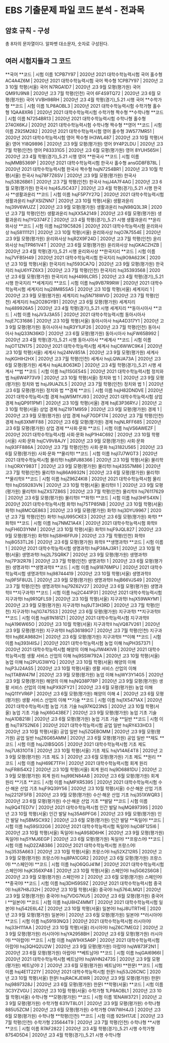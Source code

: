 # EBS 기출문제 파일 코드 분석 - 전과목
## 암호 규칙 - 구성
총 8자의 문자열이다.
알파벳 대소문자, 숫자로 구성된다.
## 여러 시험지들과 그 코드
**국어
**코드      	| 시험 이름
1CPB7Y97	| 2020년 2021 대학수학능력시험 국어 홀수형
AC4A4Z6M	| 2020년 2021 대학수학능력시험 국어 짝수형
1CPB7Y97	| 2020년 고3 10월 학평(서울) 국어
N7RGA1D7	| 2020년 고3 9월 모평(평가원) 국어
QM91U9N8	| 2020년 고3 7월 학평(인천) 국어
6F4S9TQ72	| 2020년 고3 6월 모평(평가원) 국어
VVBH98RH	| 2020년 고3 4월 학평(경기)_5.21 시행 국어
**수학가형
**코드      	| 시험 이름
1LP8AOBL3	| 2020년 2021 대학수학능력시험 수학가형 홀수형
1QAA8XR6	| 2020년 2021 대학수학능력시험 수학가형 짝수형
**수학나형
**코드      	| 시험 이름
N7254BR13	| 2020년 2021 대학수학능력시험 수학나형 홀수형
274OX6KJ	| 2020년 2021 대학수학능력시험 수학나형 짝수형
**영어
**코드      	| 시험 이름
Z925M282	| 2020년 2021 대학수학능력시험 영어 홀수형
3W577MR51	| 2020년 2021 대학수학능력시험 영어 짝수형
IH3WL487	| 2020년 고3 10월 학평(서울) 영어
YI8Q9896	| 2020년 고3 9월 모평(평가원) 영어
9Y4P2LDU	| 2020년 고3 7월 학평(인천) 영어
P83331G5	| 2020년 고3 6월 모평(평가원) 영어
8YUH565H	| 2020년 고3 4월 학평(경기)_5.21 시행 영어
**한국사
**코드      	| 시험 이름
hsjMMB5369P	| 2020년 2021 대학수학능력시험 한국사 홀수형
ansGD8FB78L	| 2020년 2021 대학수학능력시험 한국사 짝수형
hsjN7254BR1	| 2020년 고3 10월 학평(서울) 한국사
hsj78F7Z6SV	| 2020년 고3 9월 모평(평가원) 한국사
hsj53B26B61	| 2020년 고3 7월 학평(인천) 한국사
hsjJ4A7F4AG	| 2020년 고3 6월 모평(평가원) 한국사
hsj4SJ5C437	| 2020년 고3 4월 학평(경기)_5.21 시행 한국사
**생활과윤리
**코드      	| 시험 이름
hsjF5P7Y27Q	| 2020년 2021 대학수학능력시험 생활과윤리
hsjFXSIZNN7	| 2020년 고3 10월 학평(서울) 생활과윤리
hsj39V6WUZZ	| 2020년 고3 9월 모평(평가원) 생활과윤리
hsjN98Q3L3R	| 2020년 고3 7월 학평(인천) 생활과윤리
hsjXX5A2149	| 2020년 고3 6월 모평(평가원) 생활과윤리
hsj1YQ374FZ	| 2020년 고3 4월 학평(경기)_5.21 시행 생활과윤리
**윤리와사상
**코드      	| 시험 이름
hsj219C5826	| 2020년 2021 대학수학능력시험 윤리와사상
hsjS8111121	| 2020년 고3 10월 학평(서울) 윤리와사상
hsjO7A7554E	| 2020년 고3 9월 모평(평가원) 윤리와사상
hsjR2X9F24D	| 2020년 고3 7월 학평(인천) 윤리와사상
hsjTPR61V4T	| 2020년 고3 6월 모평(평가원) 윤리와사상
hsjGKACZHZB	| 2020년 고3 4월 학평(경기)_5.21 시행 윤리와사상
**한국지리
**코드      	| 시험 이름
hsj7VFB5H49	| 2020년 2021 대학수학능력시험 한국지리
hsj9O9A623K	| 2020년 고3 10월 학평(서울) 한국지리
hsj1593CA7Q	| 2020년 고3 9월 모평(평가원) 한국지리
hsjU6YFZ6X3	| 2020년 고3 7월 학평(인천) 한국지리
hsj35393568	| 2020년 고3 6월 모평(평가원) 한국지리
hsjH499LCR5	| 2020년 고3 4월 학평(경기)_5.21 시행 한국지리
**세계지리
**코드      	| 시험 이름
hsj9VB7R9RW	| 2020년 2021 대학수학능력시험 세계지리
hsj28M85SA5	| 2020년 고3 10월 학평(서울) 세계지리
1	| 2020년 고3 9월 모평(평가원) 세계지리
hsj5N718WVD	| 2020년 고3 7월 학평(인천) 세계지리
hsj2O28GYB1	| 2020년 고3 6월 모평(평가원) 세계지리
hsj489926A5	| 2020년 고3 4월 학평(경기)_5.21 시행 세계지리
**동아시아사
**코드      	| 시험 이름
hsjJV3J3A55	| 2020년 2021 대학수학능력시험 동아시아사
hsjE7C31686	| 2020년 고3 10월 학평(서울) 동아시아사
hsjA4D317Y1	| 2020년 고3 9월 모평(평가원) 동아시아사
hsjR3Y1UF26	| 2020년 고3 7월 학평(인천) 동아시아사
hsjQ33N36KD	| 2020년 고3 6월 모평(평가원) 동아시아사
hsjFW65B992	| 2020년 고3 4월 학평(경기)_5.21 시행 동아시아사
**세계사
**코드      	| 시험 이름
hsjOT1ZN175	| 2020년 2021 대학수학능력시험 세계사
hsjC6WWC9K4	| 2020년 고3 10월 학평(서울) 세계사
hsj24NV851A	| 2020년 고3 9월 모평(평가원) 세계사
hsjKGHIH2HX	| 2020년 고3 7월 학평(인천) 세계사
hsjLQWJA73A	| 2020년 고3 6월 모평(평가원) 세계사
hsjAL8O63KD	| 2020년 고3 4월 학평(경기)_5.21 시행 세계사
**법
**코드      	| 시험 이름
hsj11SGE54S	| 2020년 2021 대학수학능력시험 정치와 법
hsj6W4P73V9	| 2020년 고3 10월 학평(서울) 정치와 법
1	| 2020년 고3 9월 모평(평가원) 정치와 법
hsjJ9UAZIL5	| 2020년 고3 7월 학평(인천) 정치와 법
1	| 2020년 고3 6월 모평(평가원) 정치와 법
**경제
**코드      	| 시험 이름
hsjH82DNDVE	| 2020년 2021 대학수학능력시험 경제
hsjW5M1YJ93	| 2020년 2021 대학수학능력시험 상업 경제
hsjQP911PM1	| 2020년 고3 10월 학평(서울) 경제
hsjE3P36RYJ	| 2020년 고3 10월 학평(서울) 상업 경제
hsjZ19TM959	| 2020년 고3 9월 모평(평가원) 경제
1	| 2020년 고3 9월 모평(평가원) 상업 경제
hsjF7GDF174	| 2020년 고3 7월 학평(인천) 경제
hsj63XMFF88	| 2020년 고3 6월 모평(평가원) 경제
hsjNLRFF685	| 2020년 고3 6월 모평(평가원) 상업 경제
**사회·문화
**코드      	| 시험 이름
hsjVS6AWEZF	| 2020년 2021 대학수학능력시험 사회·문화
hsjP1H4C692	| 2020년 고3 10월 학평(서울) 사회·문화
hsjCV9V8AJY	| 2020년 고3 9월 모평(평가원) 사회·문화
hsj93FF886A	| 2020년 고3 7월 학평(인천) 사회·문화
hsj3182U565	| 2020년 고3 6월 모평(평가원) 사회·문화
**물리학Ⅰ
**코드      	| 시험 이름
hsjI7J7WGT3	| 2020년 2021 대학수학능력시험 물리학Ⅰ
hsjBPJ88366	| 2020년 고3 10월 학평(서울) 물리학Ⅰ
hsjORXY983T	| 2020년 고3 9월 모평(평가원) 물리학Ⅰ
hsj43S57M86	| 2020년 고3 7월 학평(인천) 물리학Ⅰ
hsj86A9932N	| 2020년 고3 6월 모평(평가원) 물리학Ⅰ
**물리학Ⅱ
**코드      	| 시험 이름
hsjZ96Z4KI8	| 2020년 2021 대학수학능력시험 물리학Ⅱ
hsjDS9283VN	| 2020년 고3 10월 학평(서울) 물리학Ⅱ
1	| 2020년 고3 9월 모평(평가원) 물리학Ⅱ
hsjZXS7Z86S	| 2020년 고3 7월 학평(인천) 물리학Ⅱ
hsj76117629	| 2020년 고3 6월 모평(평가원) 물리학Ⅱ
**화학Ⅰ
**코드      	| 시험 이름
hsjI3HF54XN	| 2020년 2021 대학수학능력시험 화학Ⅰ
hsj75TP85NB	| 2020년 고3 10월 학평(서울) 화학Ⅰ
hsj8MCQE863	| 2020년 고3 9월 모평(평가원) 화학Ⅰ
hsj3DYU9967	| 2020년 고3 7월 학평(인천) 화학Ⅰ
hsjU995CKE3	| 2020년 고3 6월 모평(평가원) 화학Ⅰ
**화학Ⅱ
**코드      	| 시험 이름
hsj7NMZ1A4X	| 2020년 2021 대학수학능력시험 화학Ⅱ
hsjFH6D3YNM	| 2020년 고3 10월 학평(서울) 화학Ⅱ
hsjF9JQL827	| 2020년 고3 9월 모평(평가원) 화학Ⅱ
hsjS8H6FPJ9	| 2020년 고3 7월 학평(인천) 화학Ⅱ
hsj8G53TL26	| 2020년 고3 6월 모평(평가원) 화학Ⅱ
**생명과학Ⅰ
**코드      	| 시험 이름
1	| 2020년 2021 대학수학능력시험 생명과학Ⅰ
hsjP38AJ3R1	| 2020년 고3 10월 학평(서울) 생명과학Ⅰ
hsj2L7SQRK7	| 2020년 고3 9월 모평(평가원) 생명과학Ⅰ
hsj7P3I2R78	| 2020년 고3 7월 학평(인천) 생명과학Ⅰ
1	| 2020년 고3 6월 모평(평가원) 생명과학Ⅰ
**생명과학Ⅱ
**코드      	| 시험 이름
hsj91876MPU	| 2020년 2021 대학수학능력시험 생명과학Ⅱ
hsj98744419	| 2020년 고3 10월 학평(서울) 생명과학Ⅱ
hsj9F5F8U2L	| 2020년 고3 9월 모평(평가원) 생명과학Ⅱ
hsjB66VJS49	| 2020년 고3 7월 학평(인천) 생명과학Ⅱ
hsj79Z62V27	| 2020년 고3 6월 모평(평가원) 생명과학Ⅱ
**지구과학Ⅰ
**코드      	| 시험 이름
hsj2C441P31	| 2020년 2021 대학수학능력시험 지구과학Ⅰ
hsj9R1QFLS9	| 2020년 고3 10월 학평(서울) 지구과학Ⅰ
hsjX59WAYM1	| 2020년 고3 9월 모평(평가원) 지구과학Ⅰ
hsj9JT3H3RD	| 2020년 고3 7월 학평(인천) 지구과학Ⅰ
hsj1G7475S3	| 2020년 고3 6월 모평(평가원) 지구과학Ⅰ
**지구과학Ⅱ
**코드      	| 시험 이름
hsj61N181Z1	| 2020년 2021 대학수학능력시험 지구과학Ⅱ
hsjA196W65O	| 2020년 고3 10월 학평(서울) 지구과학Ⅱ
hsjVQ87V261	| 2020년 고3 9월 모평(평가원) 지구과학Ⅱ
hsj536189G7	| 2020년 고3 7월 학평(인천) 지구과학Ⅱ
hsjBEA9882H	| 2020년 고3 6월 모평(평가원) 지구과학Ⅱ
**이해
**코드      	| 시험 이름
hsj393I4ISJ	| 2020년 2021 대학수학능력시험 농업 이해
hsjPH3S7371	| 2020년 2021 대학수학능력시험 해양의 이해
hsjJ1W4KIV8	| 2020년 2021 대학수학능력시험 생활 서비스 산업의 이해
hsj9SSW792A	| 2020년 고3 10월 학평(서울) 농업 이해
hsj2PUG3WYQ	| 2020년 고3 10월 학평(서울) 해양의 이해
hsjP3J24AS5	| 2020년 고3 10월 학평(서울) 생활 서비스 산업의 이해
hsj1TABW47M	| 2020년 고3 9월 모평(평가원) 농업 이해
hsjWY3Y14G5	| 2020년 고3 9월 모평(평가원) 해양의 이해
hsjNQ38P78P	| 2020년 고3 9월 모평(평가원) 생활 서비스 산업의 이해
hsjPX92FY21	| 2020년 고3 6월 모평(평가원) 농업 이해
hsjQ11YVR6P	| 2020년 고3 6월 모평(평가원) 해양의 이해
4	| 2020년 고3 6월 모평(평가원) 생활 서비스 산업의 이해
**기술
**코드      	| 시험 이름
hsj1X5471AX	| 2020년 2021 대학수학능력시험 농업 기초 기술
hsj97KQ23NS	| 2020년 고3 10월 학평(서울) 농업 기초 기술
hsjX6G43BE7	| 2020년 고3 9월 모평(평가원) 농업 기초 기술
hsjA1DB218I	| 2020년 고3 6월 모평(평가원) 농업 기초 기술
**일반
**코드      	| 시험 이름
hsjT97S2NE6	| 2020년 2021 대학수학능력시험 공업 일반
hsjRY433HD3	| 2020년 고3 10월 학평(서울) 공업 일반
hsj5ZQEBOMM	| 2020년 고3 9월 모평(평가원) 공업 일반
hsjZ6G65AMM	| 2020년 고3 6월 모평(평가원) 공업 일반
**제도
**코드      	| 시험 이름
hsjJ2IBSQG5	| 2020년 2021 대학수학능력시험 기초 제도
hsj7U831OT8	| 2020년 고3 10월 학평(서울) 기초 제도
hsjV14AE4T8	| 2020년 고3 9월 모평(평가원) 기초 제도
3	| 2020년 고3 6월 모평(평가원) 기초 제도
**원리
**코드      	| 시험 이름
hsjH69E7TFH	| 2020년 2021 대학수학능력시험 회계 원리
hsjFR8I54X2	| 2020년 고3 10월 학평(서울) 회계 원리
hsj9D6881DU	| 2020년 고3 9월 모평(평가원) 회계 원리
hsj99EN84AB	| 2020년 고3 6월 모평(평가원) 회계 원리
**기초
**코드      	| 시험 이름
hsjMPXR5395	| 2020년 2021 대학수학능력시험 수산·해운 산업 기초
hsjF9Q39Y56	| 2020년 고3 10월 학평(서울) 수산·해운 산업 기초
hsj2212F5FB	| 2020년 고3 9월 모평(평가원) 수산·해운 산업 기초
hsj351XWQR3	| 2020년 고3 6월 모평(평가원) 수산·해운 산업 기초
**발달
**코드      	| 시험 이름
hsj9Q4TED7V	| 2020년 2021 대학수학능력시험 인간 발달
hsjMQ89739S	| 2020년 고3 10월 학평(서울) 인간 발달
hsj35A6PFG6	| 2020년 고3 9월 모평(평가원) 인간 발달
hsj5BMSCX92	| 2020년 고3 6월 모평(평가원) 인간 발달
**독일어Ⅰ
**코드      	| 시험 이름
hsj59SI32G6	| 2020년 2021 대학수학능력시험 독일어Ⅰ
hsjO8F125I6	| 2020년 고3 10월 학평(서울) 독일어Ⅰ
hsjA9S8D6HK	| 2020년 고3 9월 모평(평가원) 독일어Ⅰ
hsj5YMJ6EGP	| 2020년 고3 6월 모평(평가원) 독일어Ⅰ
**프랑스어Ⅰ
**코드      	| 시험 이름
hsjD2ZAB386	| 2020년 2021 대학수학능력시험 프랑스어Ⅰ
hsj3535A663	| 2020년 고3 10월 학평(서울) 프랑스어Ⅰ
hsj52XZ12R5	| 2020년 고3 9월 모평(평가원) 프랑스어Ⅰ
hsj8PA1CGR2	| 2020년 고3 6월 모평(평가원) 프랑스어Ⅰ
**스페인어Ⅰ
**코드      	| 시험 이름
hsjO6QGJ41M	| 2020년 2021 대학수학능력시험 스페인어Ⅰ
hsjK356XP48	| 2020년 고3 10월 학평(서울) 스페인어Ⅰ
hsj5G62S6G8	| 2020년 고3 9월 모평(평가원) 스페인어Ⅰ
2	| 2020년 고3 6월 모평(평가원) 스페인어Ⅰ
**중국어Ⅰ
**코드      	| 시험 이름
hsj3DH59S9Z	| 2020년 2021 대학수학능력시험 중국어Ⅰ
hsj87H8J32H	| 2020년 고3 10월 학평(서울) 중국어Ⅰ
hsj5764LMQ1	| 2020년 고3 9월 모평(평가원) 중국어Ⅰ
hsj7VDG7KU5	| 2020년 고3 6월 모평(평가원) 중국어Ⅰ
**일본어Ⅰ
**코드      	| 시험 이름
hsjU8HZ4MMT	| 2020년 2021 대학수학능력시험 일본어Ⅰ
hsj542E6L4Z	| 2020년 고3 10월 학평(서울) 일본어Ⅰ
hsjJ8UTRTHE	| 2020년 고3 9월 모평(평가원) 일본어Ⅰ
	| 2020년 고3 6월 모평(평가원) 일본어Ⅰ
**러시아어Ⅰ
**코드      	| 시험 이름
hsj59193NQ3	| 2020년 2021 대학수학능력시험 러시아어Ⅰ
hsj33H111AA	| 2020년 고3 10월 학평(서울) 러시아어Ⅰ
hsjZ6C7MEG2	| 2020년 고3 9월 모평(평가원) 러시아어Ⅰ
hsjYA2958BH	| 2020년 고3 6월 모평(평가원) 러시아어Ⅰ
**아랍어Ⅰ
**코드      	| 시험 이름
hsjW1HX5A6P	| 2020년 2021 대학수학능력시험 아랍어Ⅰ
hsj3QHQ2U2W	| 2020년 고3 9월 모평(평가원) 아랍어Ⅰ
hsjW873F2N1	| 2020년 고3 6월 모평(평가원) 아랍어Ⅰ
**베트남어Ⅰ
**코드      	| 시험 이름
hsjGAI6966I	| 2020년 2021 대학수학능력시험 베트남어Ⅰ
hsjWHN2473S	| 2020년 고3 9월 모평(평가원) 베트남어Ⅰ
2	| 2020년 고3 6월 모평(평가원) 베트남어Ⅰ
**한문Ⅰ
**코드      	| 시험 이름
hsj4E1T221Y	| 2020년 2021 대학수학능력시험 한문Ⅰ
hsj53J26CNC	| 2020년 고3 10월 학평(서울) 한문Ⅰ
hsjRACKJEWR	| 2020년 고3 9월 모평(평가원) 한문Ⅰ
hsj9897328J	| 2020년 고3 6월 모평(평가원) 한문Ⅰ
**학평(서울)
**코드      	| 시험 이름
3C3YZVGU	| 2020년 고3 10월 학평(서울) 수학가형
1LP8AOBL1	| 2020년 고3 10월 학평(서울) 수학나형
**모평(평가원)
**코드      	| 시험 이름
1ENAW3721	| 2020년 고3 9월 모평(평가원) 수학가형
631VT8LO1	| 2020년 고3 9월 모평(평가원) 수학나형
885U5ZCM	| 2020년 고3 6월 모평(평가원) 수학가형
OW7WH4J3	| 2020년 고3 6월 모평(평가원) 수학나형
**학평(인천)
**코드      	| 시험 이름
925H17JE	| 2020년 고3 7월 학평(인천) 수학가형
235644T9	| 2020년 고3 7월 학평(인천) 수학나형
**시행
**코드      	| 시험 이름
R7AF2822	| 2020년 고3 4월 학평(경기)_5.21 시행 수학가형
87S4D5D4	| 2020년 고3 4월 학평(경기)_5.21 시행 수학나형
